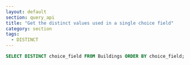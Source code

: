 ```yaml
---
layout: default
section: query_api
title: "Get the distinct values used in a single choice field"
category: section
tags:
  - DISTINCT
---
```


```sql
SELECT DISTINCT choice_field FROM Buildings ORDER BY choice_field;
```
